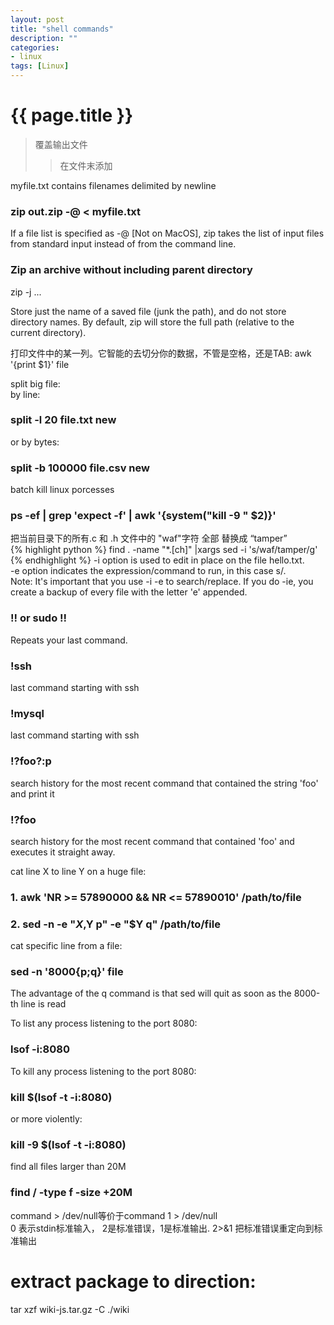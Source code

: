```yaml
---
layout: post
title: "shell commands"
description: ""
categories: 
- linux
tags: [Linux]
---
```

{{ page.title }}
================
> 覆盖输出文件   
>> 在文件末添加   

myfile.txt contains filenames delimited by newline
### zip out.zip -@ < myfile.txt   
If a file list is specified as -@ [Not on MacOS], zip takes the list of input files from standard input instead of from the command line.
### Zip an archive without including parent directory
zip -j ...

Store just the name of a saved file (junk the path), and do not store directory 
names. By default, zip will store the full path (relative to the current 
directory).


打印文件中的某一列。它智能的去切分你的数据，不管是空格，还是TAB:
awk '{print $1}' file

split big file:   
by line:   
### split -l 20 file.txt new    
or by bytes:   
### split -b 100000 file.csv new   

batch kill linux porcesses   
### ps -ef | grep 'expect -f' | awk '{system("kill -9 " $2)}'   

把当前目录下的所有.c 和 .h 文件中的 "waf"字符 全部 替换成 “tamper”   
{% highlight python %}
find . -name "*.[ch]" |xargs sed -i 's/waf/tamper/g'   
{% endhighlight %}
-i option is used to edit in place on the file hello.txt.   
-e option indicates the expression/command to run, in this case s/.   
Note: It's important that you use -i -e to search/replace. If you do -ie, you create a backup of every file with the letter 'e' appended.   

### !! or sudo !!   
Repeats your last command.   
### !ssh    
last command starting with ssh   
### !mysql    
last command starting with ssh
### !?foo?:p    
search history for the most recent command that contained the string 'foo' and print it   
### !?foo    
search history for the most recent command that contained 'foo' and executes it straight away.    

cat line X to line Y on a huge file:
### 1. awk 'NR >= 57890000 && NR <= 57890010' /path/to/file   
### 2. sed -n -e "$X,$Y p" -e "$Y q" /path/to/file   

cat specific line from a file:
### sed -n '8000{p;q}' file   
The advantage of the q command is that sed will quit as soon as the 8000-th line is read

To list any process listening to the port 8080:   
### lsof -i:8080   
To kill any process listening to the port 8080:   
### kill $(lsof -t -i:8080)   
or more violently:   
### kill -9 $(lsof -t -i:8080)   

find all files larger than 20M   
### find / -type f -size +20M

command > /dev/null等价于command 1 > /dev/null   
0 表示stdin标准输入， 2是标准错误，1是标准输出.
2>&1 把标准错误重定向到标准输出


# extract package to direction:
tar xzf wiki-js.tar.gz -C ./wiki
